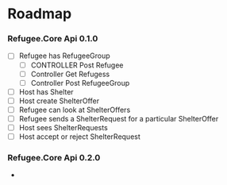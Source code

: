 # Roadmap

### Refugee.Core Api 0.1.0&#x20;

* [ ] Refugee has RefugeeGroup
  * [ ] CONTROLLER Post Refugee
  * [ ] Controller Get Refugess
  * [ ] Controller Post RefugeeGroup
* [ ] Host has Shelter
* [ ] Host create ShelterOffer
* [ ] Refugee can look at ShelterOffers
* [ ] Refugee sends a ShelterRequest for a particular ShelterOffer
* [ ] Host sees ShelterRequests
* [ ] Host accept or reject ShelterRequest

### Refugee.Core Api 0.2.0&#x20;

*
